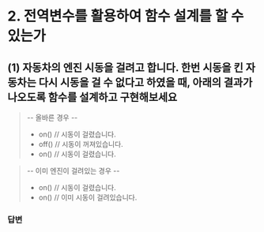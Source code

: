 # 2. 전역변수를 활용하여 함수 설계를 할 수 있는가

## (1) 자동차의 엔진 시동을 걸려고 합니다. 한번 시동을 킨 자동차는 다시 시동을 걸 수 없다고 하였을 때, 아래의 결과가 나오도록 함수를 설계하고 구현해보세요

> -- 올바른 경우 --
>
> - on() // 시동이 걸렸습니다.
> - off() // 시동이 꺼져있습니다.
> - on() // 시동이 걸렸습니다.

> -- 이미 엔진이 걸려있는 경우 --
>
> - on() // 시동이 걸렸습니다.
> - on() // 이미 시동이 걸려있습니다.

### 답변
